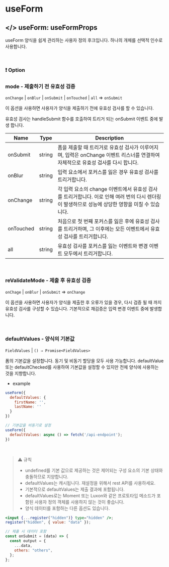 # useForm

## </> useForm: useFormProps

useForm 양식을 쉽게 관리하는 사용자 정의 후크입니다. 하나의 개체를 선택적 인수로 사용합니다.

<br>
  
### ❗ Option

### mode - 제출하기 전 유효성 검증

`onChange` | `onBlur` | `onSubmit` | `onTouched` | `all` ⇒ `onSubmit`

이 옵션을 사용하면 사용자가 양식을 제출하기 전에 유효성 검사를 할 수 있습니다.

유효성 검사는 handleSubmit 함수를 호출하여 트리거 되는 onSubmit 이벤트 중에 발생 합니다.

| Name      | Type   | Description                                                                                                                                      |
| --------- | ------ | ------------------------------------------------------------------------------------------------------------------------------------------------ |
| onSubmit  | string | 폼을 제출할 때 트리거로 유효성 검사가 이루어지며, 입력은 onChange 이벤트 리스너를 연결하여 자체적으로 유효성 검사를 다시 합니다.                 |
| onBlur    | string | 입력 요소에서 포커스를 잃은 경우 유효성 검사를 트리거합니다.                                                                                     |
| onChange  | string | 각 입력 요소의 change 이벤트에서 유효성 검사를 트리거합니다. 이로 인해 여러 번의 다시 렌더링이 발생하므로 성능에 상당한 영향을 미칠 수 있습니다. |
| onTouched | string | 처음으로 첫 번째 포커스를 잃은 후에 유효성 검사를 트리거하며, 그 이후에는 모든 이벤트에서 유효성 검사를 트리거합니다.                            |
| all       | string | 유효성 검사를 포커스를 잃는 이벤트와 변경 이벤트 모두에서 트리거합니다.                                                                          |

<br>
  
### **reValidateMode - 제출 후 유효성 검증**

`onChage` | `onBlur` | `onSubmit` ⇒ `onChange`

이 옵션을 사용하면 사용자가 양식을 제출한 후 오류가 있을 경우, 다시 검증 될 때 까지 유효성 검사를 구성할 수 있습니다. 기본적으로 재검증은 입력 변경 이벤트 중에 발생합니다.

<br>
  
### defaultValues - 양식의 기본값

`FieldValues` | `() ⇒ Promise<FieldValues>`

폼의 기본값을 설정합니다. 동기 및 비동기 할당을 모두 사용 가능합니다. defaultValue 또는 defaultChecked를 사용하여 기본값을 설정할 수 있지만 전체 양식에 사용하는 것을 지향합니다.

- example

```jsx
useForm({
  defaultValues: {
    firstName: '',
    lastName: ''
  }
})

// 기본값을 비동기로 설정
useForm({
  defaultValues: async () => fetch('/api-endpoint');
})
```

<br>
  
> ⚠️ 규칙 <br>
> - undefined를 기본 값으로 제공하는 것은 제어되는 구성 요소의 기본 상태와 충돌하므로 지양합니다.
> - defaultValues는 캐시됩니다. 재설정을 위해서 rest API를 사용하세요.
> - 기본적으로 defaultValues는 제출 결과에 포함됩니다.
> - defaultValues로는 Moment 또는 Luxon와 같은 프로토타입 메소드가 포함된 사용자 정의 객체를 사용하지 않는 것이 좋습니다.
> - 양식 데이터를 포함하는 다른 옵션도 있습니다.


```jsx
<input {...register("hidden")} type="hidden" />;
register("hidden", { value: "data" });

// 제출 시 데이터 포함
const onSubmit = (data) => {
  const output = {
    ...data,
    others: "others",
  };
};
```
